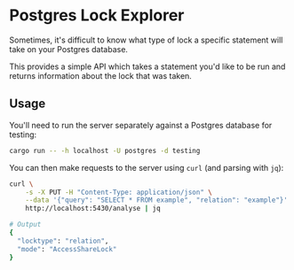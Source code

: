 # Postgres Lock Explorer

Sometimes, it's difficult to know what type of lock a specific statement will
take on your Postgres database.

This provides a simple API which takes a statement you'd like to be run and
returns information about the lock that was taken.

## Usage

You'll need to run the server separately against a Postgres database for
testing:

```bash
cargo run -- -h localhost -U postgres -d testing
```

You can then make requests to the server using `curl` (and parsing with `jq`):

```bash
curl \
    -s -X PUT -H "Content-Type: application/json" \
    --data '{"query": "SELECT * FROM example", "relation": "example"}' \
    http://localhost:5430/analyse | jq

# Output
{
  "locktype": "relation",
  "mode": "AccessShareLock"
}
```
